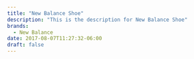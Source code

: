 ```yaml
---
title: "New Balance Shoe"
description: "This is the description for New Balance Shoe"
brands:
  - New Balance
date: 2017-08-07T11:27:32-06:00
draft: false
---
```

